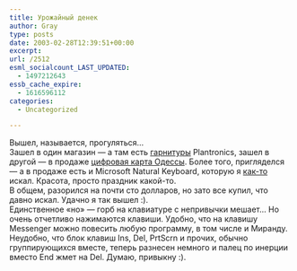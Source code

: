 ```yaml
---
title: Урожайный денек
author: Gray
type: posts
date: 2003-02-28T12:39:51+00:00
excerpt:
url: /2512
esml_socialcount_LAST_UPDATED:
  - 1497212643
essb_cache_expire:
  - 1616596112
categories:
  - Uncategorized

---
```








Вышел, называется, прогуляться&#8230;  
Зашел в один магазин &#8212; а там есть <a href="http://www.searchengines.ru/blog/archives/000296.html" target="_blank">гарнитуры</a> Plantronics, зашел в другой &#8212; в продаже <a href="http://www.searchengines.ru/blog/archives/000289.html" target="_blank">цифровая карта Одессы</a>. Более того, пригляделся &#8212; а в продаже есть и Microsoft Natural Keyboard, которую я <a href="http://www.searchengines.ru/blog/archives/000140.html" target="_blank">как-то</a> искал. Красота, просто праздник какой-то.  
В общем, разорился на почти сто долларов, но зато все купил, что давно искал. Удачно я так вышел :).  
Единственное &#171;но&#187; &#8212; горб на клавиатуре с непривычки мешает&#8230; Но очень отчетливо нажимаются клавиши. Удобно, что на клавишу Messenger можно повесить любую программу, в том числе и Миранду. Неудобно, что блок клавиш Ins, Del, PrtScrn и прочих, обычно группирующихся вместе, теперь разнесен немного и палец по инерции вместо End жмет на Del. Думаю, привыкну :).